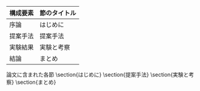 構成要素 | 節のタイトル
 --- | --- 
序論 | はじめに
提案手法 | 提案手法
実験結果 | 実験と考察
結論 | まとめ

論文に含まれた各節
\section{はじめに}
\section{提案手法}
\section{実験と考察}
\section{まとめ}
